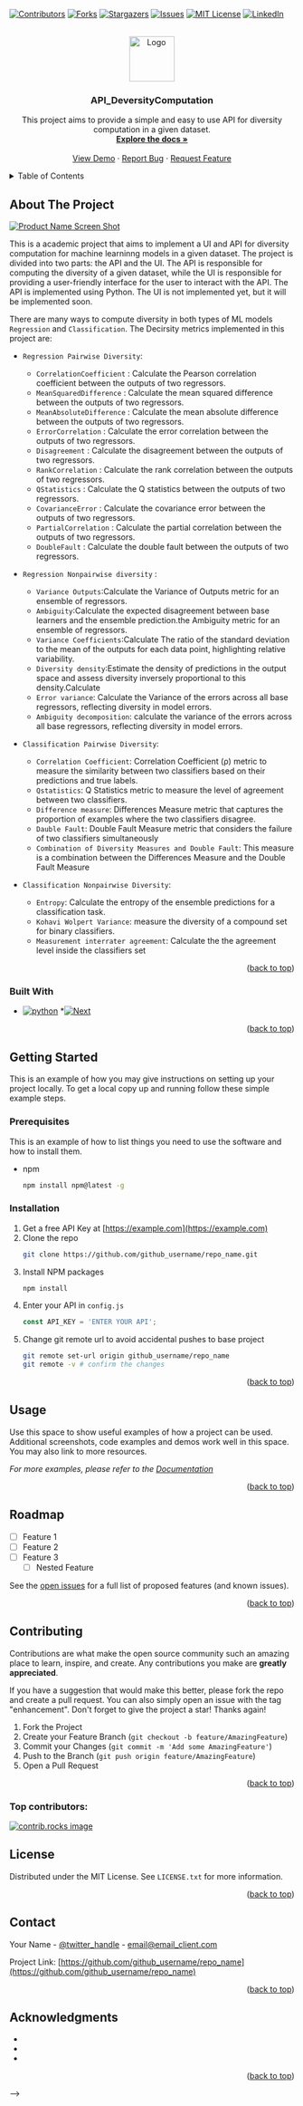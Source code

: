 <!-- Improved compatibility of back to top link: See: https://github.com/othneildrew/Best-README-Template/pull/73 -->
<a id="readme-top"></a>
<!--
*** Thanks for checking out the Best-README-Template. If you have a suggestion
*** that would make this better, please fork the repo and create a pull request
*** or simply open an issue with the tag "enhancement".
*** Don't forget to give the project a star!
*** Thanks again! Now go create something AMAZING! :D
-->



<!-- PROJECT SHIELDS -->
<!--
*** I'm using markdown "reference style" links for readability.
*** Reference links are enclosed in brackets [ ] instead of parentheses ( ).
*** See the bottom of this document for the declaration of the reference variables
*** for contributors-url, forks-url, etc. This is an optional, concise syntax you may use.
*** https://www.markdownguide.org/basic-syntax/#reference-style-links
-->
[![Contributors][contributors-shield]][contributors-url]
[![Forks][forks-shield]][forks-url]
[![Stargazers][stars-shield]][stars-url]
[![Issues][issues-shield]][issues-url]
[![MIT License][license-shield]][license-url]
[![LinkedIn][linkedin-shield]][linkedin-url]



<!-- PROJECT LOGO -->
<br />
<div align="center">
  <a href="https://github.com/scohail/API_DeversityComputation">
    <img src="images/logo.png" alt="Logo" width="80" height="80">
  </a>

<h3 align="center">API_DeversityComputation</h3>

  <p align="center">
    This project aims to provide a simple and easy to use API for diversity computation in a given dataset. 
    <br />
    <a href="https://github.com/scohail/API_DiversityComputation"><strong>Explore the docs »</strong></a>
    <br />
    <br />
    <a href="https://github.com/scohail/API_DiversityComputation">View Demo</a>
    ·
    <a href="https://github.com/scohail/API_DiversityComputation/issues/new?labels=bug&template=bug-report---.md">Report Bug</a>
    ·
    <a href="https://github.com/scohail/API_DiversityComputation/issues/new?labels=enhancement&template=feature-request---.md">Request Feature</a>
  </p>
</div>



<!-- TABLE OF CONTENTS -->
<details>
  <summary>Table of Contents</summary>
  <ol>
    <li>
      <a href="#about-the-project">About The Project</a>
      <ul>
        <li><a href="#built-with">Built With</a></li>
      </ul>
    </li>
    <li>
      <a href="#getting-started">Getting Started</a>
      <ul>
        <li><a href="#prerequisites">Prerequisites</a></li>
        <li><a href="#installation">Installation</a></li>
      </ul>
    </li>
    <li><a href="#usage">Usage</a></li>
    <li><a href="#roadmap">Roadmap</a></li>
    <li><a href="#contributing">Contributing</a></li>
    <li><a href="#license">License</a></li>
    <li><a href="#contact">Contact</a></li>
    <li><a href="#acknowledgments">Acknowledgments</a></li>
  </ol>
</details>



<!-- ABOUT THE PROJECT -->
## About The Project

[![Product Name Screen Shot][product-screenshot]](https://example.com)


This is a academic project that aims to implement a UI and API for diversity computation for machine learninng models in a given dataset. The project is divided into two parts: the API and the UI. The API is responsible for computing the diversity of a given dataset, while the UI is responsible for providing a user-friendly interface for the user to interact with the API. The API is implemented using Python. The UI is not implemented yet, but it will be implemented soon.

There are many ways to compute diversity in both types of ML models `Regression` and `Classification`. The Decirsity metrics implemented in this project are:
* `Regression Pairwise Diversity`:
  * `CorrelationCoefficient` : Calculate the Pearson correlation coefficient between the outputs of two regressors.
  * `MeanSquaredDifference` : Calculate the mean squared difference between the outputs of two regressors.
  * `MeanAbsoluteDifference` : Calculate the mean absolute difference between the outputs of two regressors.
  * `ErrorCorrelation` : Calculate the error correlation between the outputs of two regressors.
  * `Disagreement` : Calculate the disagreement between the outputs of two regressors.
  * `RankCorrelation` : Calculate the rank correlation between the outputs of two regressors.
  * `QStatistics` : Calculate the Q statistics between the outputs of two regressors.
  * `CovarianceError` : Calculate the covariance error between the outputs of two regressors.
  * `PartialCorrelation` : Calculate the partial correlation between the outputs of two regressors. 
  * `DoubleFault` : Calculate the double fault between the outputs of two regressors.

* `Regression Nonpairwise diversity` :
  * `Variance Outputs`:Calculate the Variance of Outputs metric for an ensemble of regressors.
  * `Ambiguity`:Calculate the expected disagreement between base learners and the ensemble prediction.the Ambiguity metric for an ensemble of regressors.
  * `Variance Coefficients`:Calculate The ratio of the standard deviation to the mean of the outputs for each data point, highlighting relative variability.
  * `Diversity density`:Estimate the density of predictions in the output space and assess diversity inversely proportional to this density.Calculate
  * `Error variance`: Calculate the Variance of the errors across all base regressors, reflecting diversity in model errors.
  * `Ambiguity decomposition`: calculate the variance of the errors across all base regressors, reflecting diversity in model errors.

* `Classification Pairwise Diversity`:
  * `Correlation Coefficient`: Correlation Coefficient (ρ) metric to measure the similarity between two classifiers based on their predictions and true labels.
  * `Qstatistics`: Q Statistics metric to measure the level of agreement between two classifiers.
  * `Difference measure`: Differences Measure metric that captures the proportion of examples where the two classifiers disagree.
  * `Dauble Fault`: Double Fault Measure metric that considers the failure of two classifiers simultaneously
  * `Combination of Diversity Measures and Double Fault`: This measure is a combination between the Differences Measure and the Double Fault Measure 

* `Classification Nonpairwise Diversity`:
  * `Entropy`: Calculate the entropy of the ensemble predictions for a classification task.
  * `Kohavi Wolpert Variance`: measure the diversity of a compound set for binary classifiers.
  * `Measurement interrater agreement`: Calculate the the agreement level inside the classifiers set


<p align="right">(<a href="#readme-top">back to top</a>)</p>



### Built With

* [![python][python.org]][python-url]
*[![Next][Next.js]][Next-url]

<p align="right">(<a href="#readme-top">back to top</a>)</p>


<!-- §§§§§§§§§§§§§§§§§§§§§§§§§§§§§§§§§§§§§§§§§§§§§§§§§§§§§§§§§§§§§§§§§§§§§§§§§§§§§§§§§§§§§§§§§§§§§§§§§§§§§§§§ -->


<!-- 
<!-- GETTING STARTED -->

## Getting Started

This is an example of how you may give instructions on setting up your project locally.
To get a local copy up and running follow these simple example steps.

### Prerequisites

This is an example of how to list things you need to use the software and how to install them.
* npm
  ```sh
  npm install npm@latest -g
  ```

### Installation

1. Get a free API Key at [https://example.com](https://example.com)
2. Clone the repo
   ```sh
   git clone https://github.com/github_username/repo_name.git
   ```
3. Install NPM packages
   ```sh
   npm install
   ```
4. Enter your API in `config.js`
   ```js
   const API_KEY = 'ENTER YOUR API';
   ```
5. Change git remote url to avoid accidental pushes to base project
   ```sh
   git remote set-url origin github_username/repo_name
   git remote -v # confirm the changes
   ```

<p align="right">(<a href="#readme-top">back to top</a>)</p>



<!-- USAGE EXAMPLES -->
## Usage

Use this space to show useful examples of how a project can be used. Additional screenshots, code examples and demos work well in this space. You may also link to more resources.

_For more examples, please refer to the [Documentation](https://example.com)_

<p align="right">(<a href="#readme-top">back to top</a>)</p>



<!-- ROADMAP -->
## Roadmap

- [ ] Feature 1
- [ ] Feature 2
- [ ] Feature 3
    - [ ] Nested Feature

See the [open issues](https://github.com/github_username/repo_name/issues) for a full list of proposed features (and known issues).

<p align="right">(<a href="#readme-top">back to top</a>)</p>



<!-- CONTRIBUTING -->
## Contributing

Contributions are what make the open source community such an amazing place to learn, inspire, and create. Any contributions you make are **greatly appreciated**.

If you have a suggestion that would make this better, please fork the repo and create a pull request. You can also simply open an issue with the tag "enhancement".
Don't forget to give the project a star! Thanks again!

1. Fork the Project
2. Create your Feature Branch (`git checkout -b feature/AmazingFeature`)
3. Commit your Changes (`git commit -m 'Add some AmazingFeature'`)
4. Push to the Branch (`git push origin feature/AmazingFeature`)
5. Open a Pull Request

<p align="right">(<a href="#readme-top">back to top</a>)</p>

### Top contributors:

<a href="https://github.com/github_username/repo_name/graphs/contributors">
  <img src="https://contrib.rocks/image?repo=github_username/repo_name" alt="contrib.rocks image" />
</a>



<!-- LICENSE -->
## License

Distributed under the MIT License. See `LICENSE.txt` for more information.

<p align="right">(<a href="#readme-top">back to top</a>)</p>



<!-- CONTACT -->
## Contact

Your Name - [@twitter_handle](https://twitter.com/twitter_handle) - email@email_client.com

Project Link: [https://github.com/github_username/repo_name](https://github.com/github_username/repo_name)

<p align="right">(<a href="#readme-top">back to top</a>)</p>



<!-- ACKNOWLEDGMENTS -->
## Acknowledgments

* []()
* []()
* []()

<p align="right">(<a href="#readme-top">back to top</a>)</p> -->

<!-- §§§§§§§§§§§§§§§§§§§§§§§§§§§§§§§§§§§§§§§§§§§§§§§§§§§§§§§§§§§§§§§§§§§§§§§§§§§§§§§§§§§§§§§§§§§§§§§§§§§§§§§§ -->









<!-- MARKDOWN LINKS & IMAGES -->
<!-- https://www.markdownguide.org/basic-syntax/#reference-style-links -->
[contributors-shield]: https://img.shields.io/github/contributors/github_username/repo_name.svg?style=for-the-badge
[contributors-url]: https://github.com/github_username/repo_name/graphs/contributors
[forks-shield]: https://img.shields.io/github/forks/github_username/repo_name.svg?style=for-the-badge
[forks-url]: https://github.com/github_username/repo_name/network/members
[stars-shield]: https://img.shields.io/github/stars/github_username/repo_name.svg?style=for-the-badge
[stars-url]: https://github.com/github_username/repo_name/stargazers
[issues-shield]: https://img.shields.io/github/issues/github_username/repo_name.svg?style=for-the-badge
[issues-url]: https://github.com/github_username/repo_name/issues
[license-shield]: https://img.shields.io/github/license/github_username/repo_name.svg?style=for-the-badge
[license-url]: https://github.com/github_username/repo_name/blob/master/LICENSE.txt
[linkedin-shield]: https://img.shields.io/badge/-LinkedIn-black.svg?style=for-the-badge&logo=linkedin&colorB=555
[linkedin-url]: https://linkedin.com/in/linkedin_username
[product-screenshot]: images/screenshot.png
[Next.js]: https://legacy.python.org/community/logos/python-logo.png
[Next-url]: https://nextjs.org/
[React.js]: https://img.shields.io/badge/React-20232A?style=for-the-badge&logo=react&logoColor=61DAFB
[React-url]: https://reactjs.org/
[Vue.js]: https://img.shields.io/badge/Vue.js-35495E?style=for-the-badge&logo=vuedotjs&logoColor=4FC08D
[Vue-url]: https://vuejs.org/
[Angular.io]: https://img.shields.io/badge/Angular-DD0031?style=for-the-badge&logo=angular&logoColor=white
[Angular-url]: https://angular.io/
[Svelte.dev]: https://img.shields.io/badge/Svelte-4A4A55?style=for-the-badge&logo=svelte&logoColor=FF3E00
[Svelte-url]: https://svelte.dev/
[Laravel.com]: https://img.shields.io/badge/Laravel-FF2D20?style=for-the-badge&logo=laravel&logoColor=white
[Laravel-url]: https://laravel.com
[Bootstrap.com]: https://img.shields.io/badge/Bootstrap-563D7C?style=for-the-badge&logo=bootstrap&logoColor=white
[Bootstrap-url]: https://getbootstrap.com
[JQuery.com]: https://img.shields.io/badge/jQuery-0769AD?style=for-the-badge&logo=jquery&logoColor=white
[JQuery-url]: https://jquery.com 
[python.org]: https://img.shields.io/badge/Python-3776AB?style=for-the-badge&logo=python&logoColor=white
[python-url]: https://www.python.org/